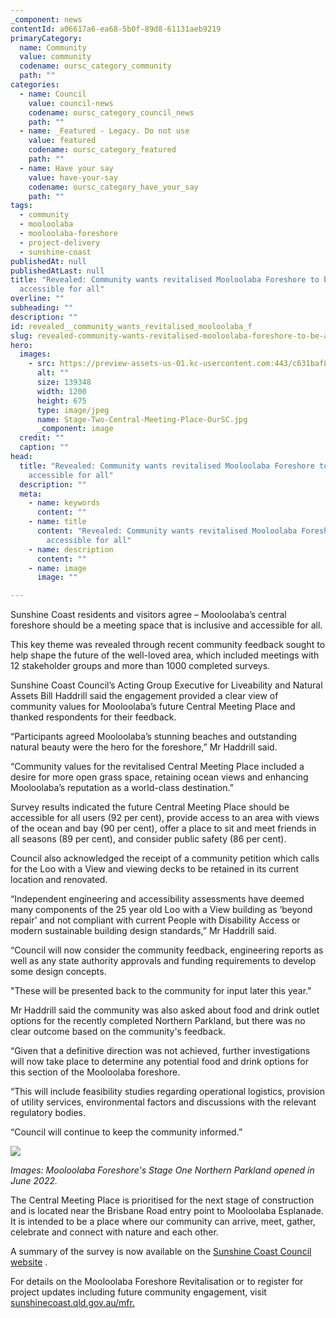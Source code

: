 ```yaml
---
_component: news
contentId: a06617a6-ea68-5b0f-89d8-61131aeb9219
primaryCategory:
  name: Community
  value: community
  codename: oursc_category_community
  path: ""
categories:
  - name: Council
    value: council-news
    codename: oursc_category_council_news
    path: ""
  - name: _Featured - Legacy. Do not use
    value: featured
    codename: oursc_category_featured
    path: ""
  - name: Have your say
    value: have-your-say
    codename: oursc_category_have_your_say
    path: ""
tags:
  - community
  - mooloolaba
  - mooloolaba-foreshore
  - project-delivery
  - sunshine-coast
publishedAt: null
publishedAtLast: null
title: "Revealed: Community wants revitalised Mooloolaba Foreshore to be
  accessible for all"
overline: ""
subheading: ""
description: ""
id: revealed__community_wants_revitalised_mooloolaba_f
slug: revealed-community-wants-revitalised-mooloolaba-foreshore-to-be-accessible-for-all
hero:
  images:
    - src: https://preview-assets-us-01.kc-usercontent.com:443/c631baf8-1b46-001f-580c-d0001b68b4a8/9bddbbb5-578d-4e58-8c36-345adf2d51c3/Stage-Two-Central-Meeting-Place-OurSC.jpg
      alt: ""
      size: 139348
      width: 1200
      height: 675
      type: image/jpeg
      name: Stage-Two-Central-Meeting-Place-OurSC.jpg
      _component: image
  credit: ""
  caption: ""
head:
  title: "Revealed: Community wants revitalised Mooloolaba Foreshore to be
    accessible for all"
  description: ""
  meta:
    - name: keywords
      content: ""
    - name: title
      content: "Revealed: Community wants revitalised Mooloolaba Foreshore to be
        accessible for all"
    - name: description
      content: ""
    - name: image
      image: ""

---
```

Sunshine Coast residents and visitors agree – Mooloolaba’s central foreshore should be a meeting space that is inclusive and accessible for all.

This key theme was revealed through recent community feedback sought to help shape the future of the well-loved area, which included meetings with 12 stakeholder groups and more than 1000 completed surveys.

Sunshine Coast Council’s Acting Group Executive for Liveability and Natural Assets Bill Haddrill said the engagement provided a clear view of community values for Mooloolaba’s future Central Meeting Place and thanked respondents for their feedback.

“Participants agreed Mooloolaba’s stunning beaches and outstanding natural beauty were the hero for the foreshore,” Mr Haddrill said.

“Community values for the revitalised Central Meeting Place included a desire for more open grass space, retaining ocean views and enhancing Mooloolaba’s reputation as a world-class destination.”

Survey results indicated the future Central Meeting Place should be accessible for all users (92 per cent), provide access to an area with views of the ocean and bay (90 per cent), offer a place to sit and meet friends in all seasons (89 per cent), and consider public safety (86 per cent).

Council also acknowledged the receipt of a community petition which calls for the Loo with a View and viewing decks to be retained in its current location and renovated.

“Independent engineering and accessibility assessments have deemed many components of the 25 year old Loo with a View building as ‘beyond repair’ and not compliant with current People with Disability Access or modern sustainable building design standards,” Mr Haddrill said.

“Council will now consider the community feedback, engineering reports as well as any state authority approvals and funding requirements to develop some design concepts.

"These will be presented back to the community for input later this year."

Mr Haddrill said the community was also asked about food and drink outlet options for the recently completed Northern Parkland, but there was no clear outcome based on the community's feedback.

“Given that a definitive direction was not achieved, further investigations will now take place to determine any potential food and drink options for this section of the Mooloolaba foreshore.

“This will include feasibility studies regarding operational logistics, provision of utility services, environmental factors and discussions with the relevant regulatory bodies.

“Council will continue to keep the community informed.”

![](https://preview-assets-us-01.kc-usercontent.com:443/c631baf8-1b46-001f-580c-d0001b68b4a8/af5143f8-adf6-49a7-b4dd-d88cc9120764/Image-3.jpeg)

*Images: Mooloolaba Foreshore's Stage One Northern Parkland opened in June 2022.*

The Central Meeting Place is prioritised for the next stage of construction and is located near the Brisbane Road entry point to Mooloolaba Esplanade. It is intended to be a place where our community can arrive, meet, gather, celebrate and connect with nature and each other.

A summary of the survey is now available on the [Sunshine Coast Council website](https://d1j8a4bqwzee3.cloudfront.net/~/media/Corporate/Documents/Projects/MFR/MFR_CENTRAL%20MTG%20PLACE_FINAL.pdf?la=en)
.

For details on the Mooloolaba Foreshore Revitalisation or to register for project updates including future community engagement, visit [sunshinecoast.qld.gov.au/mfr.](https://www.sunshinecoast.qld.gov.au/Council/Planning-and-Projects/Infrastructure-Projects/Mooloolaba-Foreshore-Revitalisation-Project)
